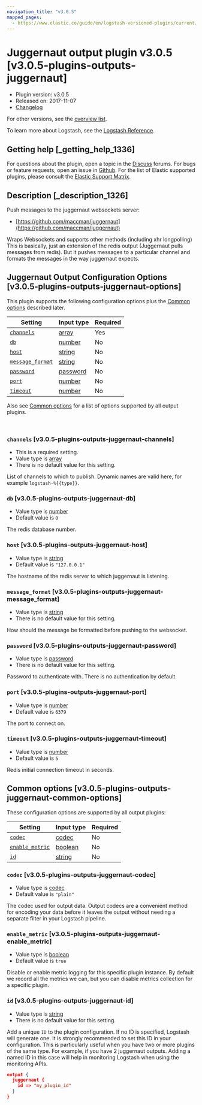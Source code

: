 ```yaml
---
navigation_title: "v3.0.5"
mapped_pages:
  - https://www.elastic.co/guide/en/logstash-versioned-plugins/current/v3.0.5-plugins-outputs-juggernaut.html
---
```


# Juggernaut output plugin v3.0.5 [v3.0.5-plugins-outputs-juggernaut]


* Plugin version: v3.0.5
* Released on: 2017-11-07
* [Changelog](https://github.com/logstash-plugins/logstash-output-juggernaut/blob/v3.0.5/CHANGELOG.md)

For other versions, see the [overview list](output-juggernaut-index.md).

To learn more about Logstash, see the [Logstash Reference](logstash://reference/index.md).

## Getting help [_getting_help_1336]

For questions about the plugin, open a topic in the [Discuss](http://discuss.elastic.co) forums. For bugs or feature requests, open an issue in [Github](https://github.com/logstash-plugins/logstash-output-juggernaut). For the list of Elastic supported plugins, please consult the [Elastic Support Matrix](https://www.elastic.co/support/matrix#matrix_logstash_plugins).


## Description [_description_1326]

Push messages to the juggernaut websockets server:

* [https://github.com/maccman/juggernaut](https://github.com/maccman/juggernaut)

Wraps Websockets and supports other methods (including xhr longpolling) This is basically, just an extension of the redis output (Juggernaut pulls messages from redis).  But it pushes messages to a particular channel and formats the messages in the way juggernaut expects.


## Juggernaut Output Configuration Options [v3.0.5-plugins-outputs-juggernaut-options]

This plugin supports the following configuration options plus the [Common options](v3-0-5-plugins-outputs-juggernaut.md#v3.0.5-plugins-outputs-juggernaut-common-options) described later.

| Setting | Input type | Required |
| --- | --- | --- |
| [`channels`](v3-0-5-plugins-outputs-juggernaut.md#v3.0.5-plugins-outputs-juggernaut-channels) | [array](logstash://reference/configuration-file-structure.md#array) | Yes |
| [`db`](v3-0-5-plugins-outputs-juggernaut.md#v3.0.5-plugins-outputs-juggernaut-db) | [number](logstash://reference/configuration-file-structure.md#number) | No |
| [`host`](v3-0-5-plugins-outputs-juggernaut.md#v3.0.5-plugins-outputs-juggernaut-host) | [string](logstash://reference/configuration-file-structure.md#string) | No |
| [`message_format`](v3-0-5-plugins-outputs-juggernaut.md#v3.0.5-plugins-outputs-juggernaut-message_format) | [string](logstash://reference/configuration-file-structure.md#string) | No |
| [`password`](v3-0-5-plugins-outputs-juggernaut.md#v3.0.5-plugins-outputs-juggernaut-password) | [password](logstash://reference/configuration-file-structure.md#password) | No |
| [`port`](v3-0-5-plugins-outputs-juggernaut.md#v3.0.5-plugins-outputs-juggernaut-port) | [number](logstash://reference/configuration-file-structure.md#number) | No |
| [`timeout`](v3-0-5-plugins-outputs-juggernaut.md#v3.0.5-plugins-outputs-juggernaut-timeout) | [number](logstash://reference/configuration-file-structure.md#number) | No |

Also see [Common options](v3-0-5-plugins-outputs-juggernaut.md#v3.0.5-plugins-outputs-juggernaut-common-options) for a list of options supported by all output plugins.

 

### `channels` [v3.0.5-plugins-outputs-juggernaut-channels]

* This is a required setting.
* Value type is [array](logstash://reference/configuration-file-structure.md#array)
* There is no default value for this setting.

List of channels to which to publish. Dynamic names are valid here, for example `logstash-%{{type}}`.


### `db` [v3.0.5-plugins-outputs-juggernaut-db]

* Value type is [number](logstash://reference/configuration-file-structure.md#number)
* Default value is `0`

The redis database number.


### `host` [v3.0.5-plugins-outputs-juggernaut-host]

* Value type is [string](logstash://reference/configuration-file-structure.md#string)
* Default value is `"127.0.0.1"`

The hostname of the redis server to which juggernaut is listening.


### `message_format` [v3.0.5-plugins-outputs-juggernaut-message_format]

* Value type is [string](logstash://reference/configuration-file-structure.md#string)
* There is no default value for this setting.

How should the message be formatted before pushing to the websocket.


### `password` [v3.0.5-plugins-outputs-juggernaut-password]

* Value type is [password](logstash://reference/configuration-file-structure.md#password)
* There is no default value for this setting.

Password to authenticate with.  There is no authentication by default.


### `port` [v3.0.5-plugins-outputs-juggernaut-port]

* Value type is [number](logstash://reference/configuration-file-structure.md#number)
* Default value is `6379`

The port to connect on.


### `timeout` [v3.0.5-plugins-outputs-juggernaut-timeout]

* Value type is [number](logstash://reference/configuration-file-structure.md#number)
* Default value is `5`

Redis initial connection timeout in seconds.



## Common options [v3.0.5-plugins-outputs-juggernaut-common-options]

These configuration options are supported by all output plugins:

| Setting | Input type | Required |
| --- | --- | --- |
| [`codec`](v3-0-5-plugins-outputs-juggernaut.md#v3.0.5-plugins-outputs-juggernaut-codec) | [codec](logstash://reference/configuration-file-structure.md#codec) | No |
| [`enable_metric`](v3-0-5-plugins-outputs-juggernaut.md#v3.0.5-plugins-outputs-juggernaut-enable_metric) | [boolean](logstash://reference/configuration-file-structure.md#boolean) | No |
| [`id`](v3-0-5-plugins-outputs-juggernaut.md#v3.0.5-plugins-outputs-juggernaut-id) | [string](logstash://reference/configuration-file-structure.md#string) | No |

### `codec` [v3.0.5-plugins-outputs-juggernaut-codec]

* Value type is [codec](logstash://reference/configuration-file-structure.md#codec)
* Default value is `"plain"`

The codec used for output data. Output codecs are a convenient method for encoding your data before it leaves the output without needing a separate filter in your Logstash pipeline.


### `enable_metric` [v3.0.5-plugins-outputs-juggernaut-enable_metric]

* Value type is [boolean](logstash://reference/configuration-file-structure.md#boolean)
* Default value is `true`

Disable or enable metric logging for this specific plugin instance. By default we record all the metrics we can, but you can disable metrics collection for a specific plugin.


### `id` [v3.0.5-plugins-outputs-juggernaut-id]

* Value type is [string](logstash://reference/configuration-file-structure.md#string)
* There is no default value for this setting.

Add a unique `ID` to the plugin configuration. If no ID is specified, Logstash will generate one. It is strongly recommended to set this ID in your configuration. This is particularly useful when you have two or more plugins of the same type. For example, if you have 2 juggernaut outputs. Adding a named ID in this case will help in monitoring Logstash when using the monitoring APIs.

```json
output {
  juggernaut {
    id => "my_plugin_id"
  }
}
```



